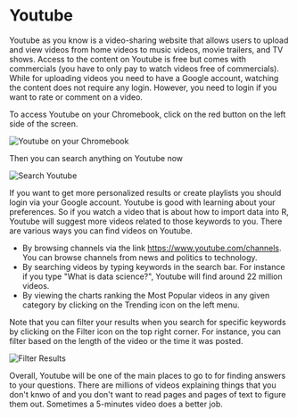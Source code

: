 # Youtube

Youtube as you know is a video-sharing website that allows users to upload and view videos from home videos to music videos, movie trailers, and TV shows. Access to the content on Youtube is free but comes with commercials (you have to only pay to watch videos free of commercials). While for uploading videos you need to have a Google account, watching the content does not require any login. However, you need to login if you want to rate or comment on a video.

To access Youtube on your Chromebook, click on the red button on the left side of the screen.

![Youtube on your Chromebook](images/12_youtube/00_youtube_on_chromebook.png)

Then you can search anything on Youtube now

![Search Youtube](images/12_youtube/01_search_youtube.png)

If you want to get more personalized results or create playlists you should login via your Google account. Youtube is good with learning about your preferences. So if you watch a video that is about how to import data into R, Youtube will suggest more videos related to those keywords to you. There are various ways you can find videos on Youtube.

- By browsing channels via the link https://www.youtube.com/channels. You can browse channels from news and politics to technology.
- By searching videos by typing keywords in the search bar. For instance if you type "What is data science?", Youtube will find around 22 million videos.
- By viewing the charts ranking the Most Popular videos in any given category by clicking on the Trending icon on the left menu.

Note that you can filter your results when you search for specific keywords by clicking on the Filter icon on the top right corner. For instance, you can filter based on the length of the video or the time it was posted.

![Filter Results](images/12_youtube/02_filter.png)

Overall, Youtube will be one of the main places to go to for finding answers to your questions. There are millions of videos explaining things that you don't knwo of and you don't want to read pages and pages of text to figure them out. Sometimes a 5-minutes video does a better job.